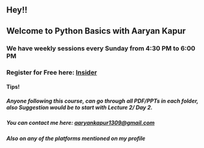 ## Hey!!
## Welcome to Python Basics with Aaryan Kapur
### We have weekly sessions every Sunday from 4:30 PM to 6:00 PM 
### Register for Free here:  [Insider](https://www.cutt.ly/PythonWithAaryan)

#### Tips!
##### Anyone following this course, can go through all PDF/PPTs in each folder, also Suggestion would be to *start with Lecture 2/ Day 2*.
##### You can contact me here: aaryankapur1309@gmail.com
##### Also on any of the platforms mentioned on my profile
